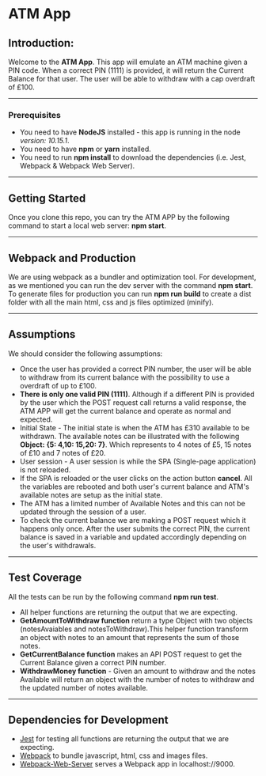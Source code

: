 # ATM App
 
## Introduction:
 
Welcome to the **ATM App**. This app will emulate an ATM machine given a PIN code. When a correct PIN (1111) is provided, it will return the Current Balance for that user. The user will be able to withdraw with a cap overdraft of £100.
 
***
 
### Prerequisites
 
* You need to have **NodeJS** installed - this app is running in the node *version: 10.15.1*.
* You need to have **npm** or **yarn** installed.
* You need to run **npm install** to download the dependencies (i.e. Jest, Webpack & Webpack Web Server).
 
***
 
## Getting Started
 
Once you clone this repo, you can try the ATM APP by the following command to start a local web server: **npm start**.
 
***
 
## Webpack and Production
 
We are using webpack as a bundler and optimization tool. For development, as we mentioned you can run the dev server with the command **npm start**. To generate files for production you can run **npm run build** to create a dist folder with all the main html, css and js files optimized (minify).
 
***
 
## Assumptions
 
We should consider the following assumptions:
 
* Once the user has provided a correct PIN number, the user will be able to withdraw from its current balance with the possibility to use a overdraft of up to £100.
* **There is only one valid PIN (1111)**. Although if a different PIN is provided by the user which the POST request call returns a valid response, the ATM APP will get the current balance and operate as normal and expected.
* Initial State - The initial state is when the ATM has £310 available to be withdrawn. The available notes can be illustrated with the following **Object: {5: 4,10: 15,20: 7}**. Which represents to 4 notes of £5, 15 notes of £10 and 7 notes of £20.
* User session - A user session is while the SPA (Single-page application) is not reloaded.
* If the SPA is reloaded or the user clicks on the action button **cancel**. All the variables are rebooted and both user's current balance and ATM's available notes are setup as the initial state.
* The ATM has a limited number of Available Notes and this can not be updated through the session of a user.
* To check the current balance we are making a POST request which it happens only once. After the user submits the correct PIN, the current balance is saved in a variable and updated accordingly depending on the user's withdrawals.
 
***
 
## Test Coverage
 
All the tests can be run by the following command **npm run test**.
 
* All helper functions are returning the output that we are expecting.
* **GetAmountToWithdraw function** return a type Object with two objects (notesAvaiables and notesToWithdraw).This helper function transform an object with notes to an amount that represents the sum of those notes.
* **GetCurrentBalance function** makes an API POST request to get the Current Balance given a correct PIN number.
* **WithdrawMoney function** - Given an amount to withdraw and the notes Available will return an object with the number of notes to withdraw and the updated number of notes available.
 
 
***
 
## Dependencies for Development
 
* [Jest](https://github.com/facebook/jest) for testing all functions are returning the output that we are expecting.
* [Webpack](https://github.com/webpack/webpack) to bundle javascript, html, css and images files.
* [Webpack-Web-Server](https://github.com/webpack/webpack-dev-server) serves a Webpack app in localhost://9000.